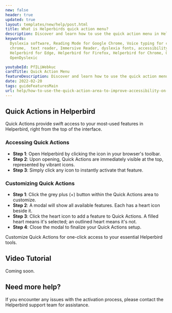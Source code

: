 ```yaml
---
new: false
header: true
updated: true
layout: templates/new/help/post.html
title: What is Helperbirds quick action menu?
description: Discover and learn how to use the quick action menu in Helperbird.
keywords:
  Dyslexia software, Reading Mode for Google Chrome, Voice typing for chrome, Text to speech for
  chrome,  text reader, Immersive Reader, dyslexia fonts, accessibility software, dyslexia software,
  Helperbird for Edge, Helperbird for Firefox, Helperbird for Chrome, Opendyslexic for Chrome,
  OpenDyslexic

youtubeId: PfILiWebkuc
cardTitle: Quick Action Menu
featureDescription: Discover and learn how to use the quick action menu in Helperbird.
date: 2022-02-20
tags: guideFeaturesMain
url: help/how-to-use-the-quick-action-area-to-improve-accessibility-on-the-web/
---
```


## Quick Actions in Helperbird

Quick Actions provide swift access to your most-used features in Helperbird, right from the top of the interface.

### Accessing Quick Actions

- **Step 1**: Open Helperbird by clicking the icon in your browser's toolbar.
- **Step 2**: Upon opening, Quick Actions are immediately visible at the top, represented by vibrant icons.
- **Step 3**: Simply click any icon to instantly activate that feature.

### Customizing Quick Actions

- **Step 1**: Click the grey plus (+) button within the Quick Actions area to customize.
- **Step 2**: A modal will show all available features. Each has a heart icon beside it.
- **Step 3**: Click the heart icon to add a feature to Quick Actions. A filled heart means it's selected; an outlined heart means it's not.
- **Step 4**: Close the modal to finalize your Quick Actions setup.

Customize Quick Actions for one-click access to your essential Helperbird tools.


## Video Tutorial

Coming soon.



## Need more help?

If you encounter any issues with the activation process, please contact the Helperbird support team for assistance.

